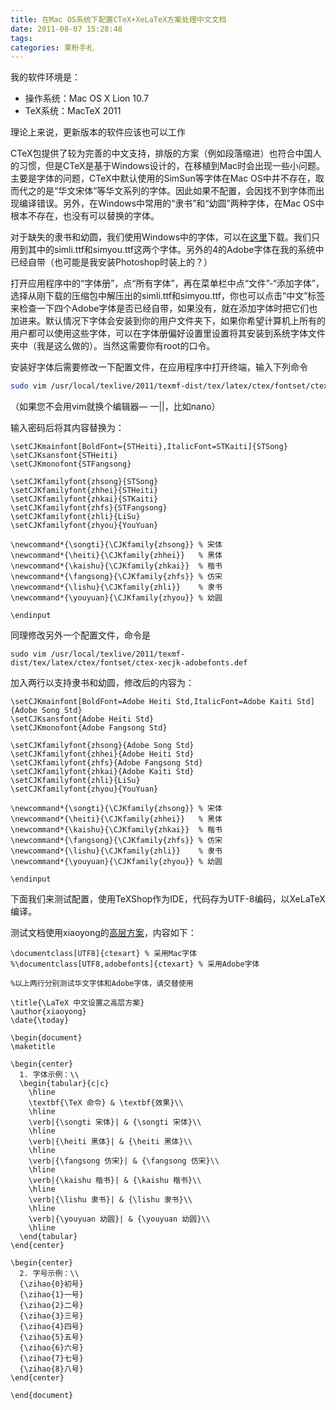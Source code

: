 ```yaml
---
title: 在Mac OS系统下配置CTeX+XeLaTeX方案处理中文文档
date: 2011-08-07 15:28:48
tags:
categories: 果粉手札
---
```


我的软件环境是：

* 操作系统：Mac OS X Lion 10.7
* TeX系统：MacTeX 2011
 
理论上来说，更新版本的软件应该也可以工作

CTeX包提供了较为完善的中文支持，排版的方案（例如段落缩进）也符合中国人的习惯，但是CTeX是基于Windows设计的，在移植到Mac时会出现一些小问题。主要是字体的问题，CTeX中默认使用的SimSun等字体在Mac OS中并不存在，取而代之的是“华文宋体”等华文系列的字体。因此如果不配置，会因找不到字体而出现编译错误。另外，在Windows中常用的“隶书”和“幼圆”两种字体，在Mac OS中根本不存在，也没有可以替换的字体。

<!--more-->

对于缺失的隶书和幼圆，我们使用Windows中的字体，可以在[这里](http://tinker-bot.googlecode.com/files/cfonts.tar.gz)下载。我们只用到其中的simli.ttf和simyou.ttf这两个字体。另外的4的Adobe字体在我的系统中已经自带（也可能是我安装Photoshop时装上的？）

打开应用程序中的“字体册”，点“所有字体”，再在菜单栏中点“文件”-“添加字体”，选择从刚下载的压缩包中解压出的simli.ttf和simyou.ttf，你也可以点击“中文”标签来检查一下四个Adobe字体是否已经自带，如果没有，就在添加字体时把它们也加进来。默认情况下字体会安装到你的用户文件夹下，如果你希望计算机上所有的用户都可以使用这些字体，可以在字体册偏好设置里设置将其安装到系统字体文件夹中（我是这么做的）。当然这需要你有root的口令。

安装好字体后需要修改一下配置文件，在应用程序中打开终端，输入下列命令

``` bash
sudo vim /usr/local/texlive/2011/texmf-dist/tex/latex/ctex/fontset/ctex-xecjk-winfonts.def
```

（如果您不会用vim就换个编辑器— —||，比如nano） 

输入密码后将其内容替换为：

```
\setCJKmainfont[BoldFont={STHeiti},ItalicFont=STKaiti]{STSong}
\setCJKsansfont{STHeiti}
\setCJKmonofont{STFangsong}

\setCJKfamilyfont{zhsong}{STSong}
\setCJKfamilyfont{zhhei}{STHeiti}
\setCJKfamilyfont{zhkai}{STKaiti}
\setCJKfamilyfont{zhfs}{STFangsong}
\setCJKfamilyfont{zhli}{LiSu}
\setCJKfamilyfont{zhyou}{YouYuan}

\newcommand*{\songti}{\CJKfamily{zhsong}} % 宋体
\newcommand*{\heiti}{\CJKfamily{zhhei}}   % 黑体
\newcommand*{\kaishu}{\CJKfamily{zhkai}}  % 楷书
\newcommand*{\fangsong}{\CJKfamily{zhfs}} % 仿宋
\newcommand*{\lishu}{\CJKfamily{zhli}}    % 隶书
\newcommand*{\youyuan}{\CJKfamily{zhyou}} % 幼圆

\endinput
```

同理修改另外一个配置文件，命令是

```
sudo vim /usr/local/texlive/2011/texmf-dist/tex/latex/ctex/fontset/ctex-xecjk-adobefonts.def
```

加入两行以支持隶书和幼圆，修改后的内容为：

```
\setCJKmainfont[BoldFont=Adobe Heiti Std,ItalicFont=Adobe Kaiti Std]{Adobe Song Std}
\setCJKsansfont{Adobe Heiti Std}
\setCJKmonofont{Adobe Fangsong Std}

\setCJKfamilyfont{zhsong}{Adobe Song Std}
\setCJKfamilyfont{zhhei}{Adobe Heiti Std}
\setCJKfamilyfont{zhfs}{Adobe Fangsong Std}
\setCJKfamilyfont{zhkai}{Adobe Kaiti Std}
\setCJKfamilyfont{zhli}{LiSu}
\setCJKfamilyfont{zhyou}{YouYuan}

\newcommand*{\songti}{\CJKfamily{zhsong}} % 宋体
\newcommand*{\heiti}{\CJKfamily{zhhei}}   % 黑体
\newcommand*{\kaishu}{\CJKfamily{zhkai}}  % 楷书
\newcommand*{\fangsong}{\CJKfamily{zhfs}} % 仿宋
\newcommand*{\lishu}{\CJKfamily{zhli}}    % 隶书
\newcommand*{\youyuan}{\CJKfamily{zhyou}} % 幼圆

\endinput
```

下面我们来测试配置，使用TeXShop作为IDE，代码存为UTF-8编码，以XeLaTeX编译。

测试文档使用xiaoyong的[高层方案](http://blog.xiaoyong.org/?p=85)，内容如下：

```
\documentclass[UTF8]{ctexart} % 采用Mac字体
%\documentclass[UTF8,adobefonts]{ctexart} % 采用Adobe字体

%以上两行分别测试华文字体和Adobe字体，请交替使用

\title{\LaTeX 中文设置之高层方案}
\author{xiaoyong}
\date{\today}
 
\begin{document}
\maketitle
 
\begin{center}
  1. 字体示例：\\
  \begin{tabular}{c|c}
    \hline
    \textbf{\TeX 命令} & \textbf{效果}\\
    \hline
    \verb|{\songti 宋体}| & {\songti 宋体}\\
    \hline
    \verb|{\heiti 黑体}| & {\heiti 黑体}\\
    \hline
    \verb|{\fangsong 仿宋}| & {\fangsong 仿宋}\\
    \hline
    \verb|{\kaishu 楷书}| & {\kaishu 楷书}\\
    \hline
    \verb|{\lishu 隶书}| & {\lishu 隶书}\\
    \hline
    \verb|{\youyuan 幼圆}| & {\youyuan 幼圆}\\
    \hline
  \end{tabular}
\end{center}
 
\begin{center}
  2. 字号示例：\\
  {\zihao{0}初号}
  {\zihao{1}一号}
  {\zihao{2}二号}
  {\zihao{3}三号}
  {\zihao{4}四号}
  {\zihao{5}五号}
  {\zihao{6}六号}
  {\zihao{7}七号}
  {\zihao{8}八号}
\end{center}
 
\end{document}
```
